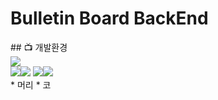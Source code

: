 <h1>Bulletin Board BackEnd</h1> 
## 📺 개발환경
<div>
  <img src="https://img.shields.io/badge/Framework-%23121011?style=plastic">
  <div>
    <img src="https://img.shields.io/badge/springboot-6DB33F?style=for-the-badge&logo=springboot&logoColor=white"><img src="https://img.shields.io/badge/2.7.13-515151?style=for-the-badge">
    <img src="https://img.shields.io/badge/springboot-6DB33F?style=for-the-badge&logo=springboot&logoColor=white"><img src="https://img.shields.io/badge/2.7.13-515151?style=for-the-badge">
  </div>
</div>
* 머리
  * 코
